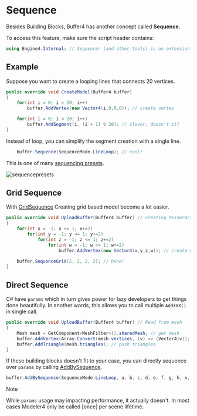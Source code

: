 # Sequence

Besides Building Blocks, Buffer4 has another concept called **Sequence**.

To access this feature, make sure the script header contains:

```c#
using Engine4.Internal; // Sequencer (and other tools) is an extension method inside this namespace
```

## Example

Suppose you want to create a looping lines that connects 20 vertices.

```c#
public override void CreateModel(Buffer4 buffer)
{
    for(int i = 0; i < 20; i++)
        buffer.AddVertex(new Vector4(i,0,0,0)); // create vertex

    for(int i = 0; i < 20; i++)
        buffer.AddSegment(i, (i + 1) % 20); // clever, doesn't it?
}
```

Instead of loop, you can simplify the segment creation with a single line.

```c#
    buffer.Sequence(SequenceMode.LineLoop); // cool!
```

This is one of many [sequencing presets](xref:Engine4.Internal.SequenceMode).

![sequencepresets](~/images/modeling-sequencepresets.png)

## Grid Sequence

With [GridSequence](xref:Engine4.Internal.Buffer4Extension.SequenceGrid(Engine4.Buffer4,System.Int32,System.Int32,System.Int32,System.Int32)) Creating grid based model become a lot easier.

```c#
public override void UploadBuffer(Buffer4 buffer) // creating tesseract
{
    for(int x = -1; x <= 1; x+=2)
        for(int y = -1; y <= 1; y+=2)
            for(int z = -1; z <= 1; z+=2)
                for(int w = -1; w <= 1; w+=2)
                    buffer.AddVertex(new Vector4(x,y,z,w)); // create vertex

    buffer.SequenceGrid(2, 2, 2, 2); // Done!
}
```

## Direct Sequence

C# have `params` which in turn gives power for lazy developers to get things done beautifully. In another words, this allows you to call multiple `AddXXX()` in single call.

```c#
public override void UploadBuffer(Buffer4 buffer) // Read from mesh
{
    Mesh mesh = GetComponent<MeshFilter>().sharedMesh; // get mesh
    buffer.AddVertex(Array.Convert(mesh.vertices, (v) => (Vector4)v)); // push vertices
    buffer.AddTriangle(mesh.triangles); // push triangles
}
```

If these building blocks doesn't fit to your case, you can directly sequence over `params` by calling [AddBySequence](xref:Engine4.Internal.Buffer4Extension.AddBySequence(Engine4.Buffer4,Engine4.Internal.SequenceMode,System.Int32[])).

```c#
buffer.AddBySequence(SequenceMode.LineLoop, a, b, c, d, e, f, g, h, x, x, x); // Do whatever you like to do
```

> [!NOTE]
> While `params` usage may impacting performance, it actually doesn't. In most cases Modeler4 only be called [once] per scene lifetime.

